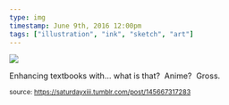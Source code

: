 ```yaml
---
type: img
timestamp: June 9th, 2016 12:00pm
tags: ["illustration", "ink", "sketch", "art"]
---
```

<img src="https://saturdayxiii.github.io/media/145667317283.jpg"/>

Enhancing textbooks with&hellip; what is that?  Anime?  Gross.
 
      
      
  
<small>source: https://saturdayxiii.tumblr.com/post/145667317283</small>